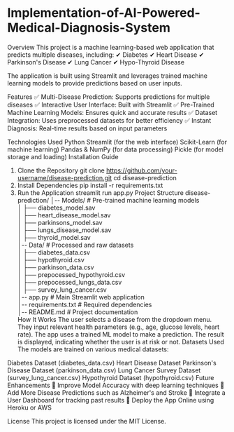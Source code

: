 # Implementation-of-AI-Powered-Medical-Diagnosis-System

Overview
This project is a machine learning-based web application that predicts multiple diseases, including:
✔ Diabetes
✔ Heart Disease
✔ Parkinson's Disease
✔ Lung Cancer
✔ Hypo-Thyroid Disease

The application is built using Streamlit and leverages trained machine learning models to provide predictions based on user inputs.

Features
✅ Multi-Disease Prediction: Supports predictions for multiple diseases
✅ Interactive User Interface: Built with Streamlit
✅ Pre-Trained Machine Learning Models: Ensures quick and accurate results
✅ Dataset Integration: Uses preprocessed datasets for better efficiency
✅ Instant Diagnosis: Real-time results based on input parameters

Technologies Used
Python
Streamlit (for the web interface)
Scikit-Learn (for machine learning)
Pandas & NumPy (for data processing)
Pickle (for model storage and loading)
Installation Guide
1. Clone the Repository
git clone https://github.com/your-username/disease-prediction.git
cd disease-prediction
2. Install Dependencies
pip install -r requirements.txt
3. Run the Application
streamlit run app.py
Project Structure
disease-prediction/
│-- Models/                        # Pre-trained machine learning models  
│   ├── diabetes_model.sav  
│   ├── heart_disease_model.sav  
│   ├── parkinsons_model.sav  
│   ├── lungs_disease_model.sav  
│   ├── thyroid_model.sav  
│-- Data/                          # Processed and raw datasets  
│   ├── diabetes_data.csv  
│   ├── hypothyroid.csv  
│   ├── parkinson_data.csv  
│   ├── prepocessed_hypothyroid.csv  
│   ├── prepocessed_lungs_data.csv  
│   ├── survey_lung_cancer.csv  
│-- app.py                         # Main Streamlit web application  
│-- requirements.txt                # Required dependencies  
│-- README.md                       # Project documentation  
How It Works
The user selects a disease from the dropdown menu.
They input relevant health parameters (e.g., age, glucose levels, heart rate).
The app uses a trained ML model to make a prediction.
The result is displayed, indicating whether the user is at risk or not.
Datasets Used
The models are trained on various medical datasets:

Diabetes Dataset (diabetes_data.csv)
Heart Disease Dataset
Parkinson's Disease Dataset (parkinson_data.csv)
Lung Cancer Survey Dataset (survey_lung_cancer.csv)
Hypothyroid Dataset (hypothyroid.csv)
Future Enhancements
🚀 Improve Model Accuracy with deep learning techniques
🚀 Add More Disease Predictions such as Alzheimer's and Stroke
🚀 Integrate a User Dashboard for tracking past results
🚀 Deploy the App Online using Heroku or AWS

License
This project is licensed under the MIT License.

